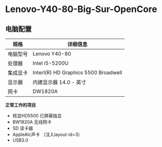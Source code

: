 # Lenovo-Y40-80-Big-Sur-OpenCore
## 电脑配置

| 规格     | 详细信息 |
| -------- | ------ |
| 电脑型号 | Lenovo Y40-80 |
| 处理器 | Intel i5-5200U |
| 集成显卡 | Interl(R) HD Graphics 5500 Broadwell |
| 显示器   | 内建显示器 14.0 - 英寸 |
| 网卡     | DW1820A |
<b>正常工作的项目</b>
- 核显HD5500  已屏蔽独显
- BW1820A 无线网卡
- SD 读卡器
- AppleAlc声卡 （注入layout-id=3）
- USB3.0
